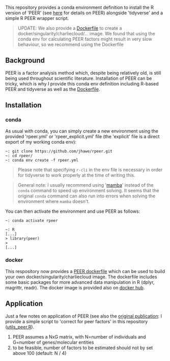 This repository provides a conda environment definition
to install the R version of 'PEER' (see [here](https://github.com/PMBio/peer) for details on PEER) alongside
'tidyverse' and a simple R PEER wrapper script.

> UPDATE: We also provide a [Dockerfile](./Dockerfile_peer) to create a docker/singularity/charliecloud/... image.
> We found that using the conda env for calculating PEER factors might result in very slow behaviour, so we recommend using the Dockerfile

## Background

PEER is a factor analysis method which, despite being relatively old, is still
being used throughout scientific literature. Installation of PEER can be tricky,
which is why I provide this conda env definition including R-based PEER and tidyverse as well as the [Dockerfile](./Dockerfile_peer).

## Installation

### conda

As usual with conda, you can simply create a new environment using the provided 'rpeer.yml' or 'rpeer_explicit.yml' file (the 'explicit' file is a direct export of my working conda env):

```
~: git clone https://github.com/jhawe/rpeer.git
~: cd rpeer/
~: conda env create -f rpeer.yml
```

> Please note that specifying `r-cli` in the env file is necessary in order for tidyverse to work properly at the time of writing this.

> General note: I usually recommend using '[mamba](https://mamba.readthedocs.io/en/latest/user_guide/mamba.html)' instead of the `conda` command to speed up environment solving. It seems that the original `conda` command can also run into errors when solving the environment where `mamba` doesn't.

You can then activate the environment and use PEER as follows:

```
~: conda activate rpeer

~: R
[...]
> library(peer)
> 
[...]
```

### docker

This respository now provides a [PEER dockerfile](./Dockerfile_peer) which can be used to build your own docker/singularity/charliecloud image. The dockerfile includes some basic packages for more advanced data manipulation in R (dplyr, magrittr, readr).
The docker image is provided also on [docker hub]().

## Application

Just a few notes on application of PEER (see also the [original publication](https://www.ncbi.nlm.nih.gov/pmc/articles/PMC3398141/):
I provide a simple script to 'correct for peer factors' in this repository ([utils_peer.R](scripts/utils_peer.R)).

1. PEER assumes a NxG matrix, with N=number of individuals and G=number of genes/molecular entities
2. to be feasible, number of factors to be estimated should not by set above 100 (default: N / 4)
